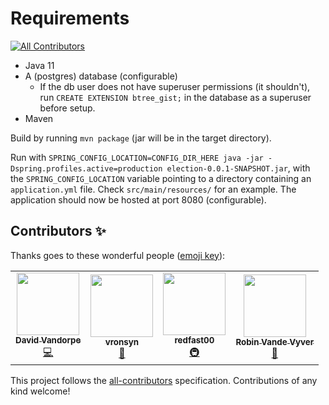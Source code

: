 # Requirements
<!-- ALL-CONTRIBUTORS-BADGE:START - Do not remove or modify this section -->
[![All Contributors](https://img.shields.io/badge/all_contributors-4-orange.svg?style=flat-square)](#contributors-)
<!-- ALL-CONTRIBUTORS-BADGE:END -->

* Java 11
* A (postgres) database (configurable)
  * If the db user does not have superuser permissions (it shouldn't), run `CREATE EXTENSION btree_gist;` in the database as a superuser before setup.
* Maven

Build by running `mvn package` (jar will be in the target directory).

Run with `SPRING_CONFIG_LOCATION=CONFIG_DIR_HERE java -jar -Dspring.profiles.active=production election-0.0.1-SNAPSHOT.jar`,
with the `SPRING_CONFIG_LOCATION` variable pointing to a directory containing an `application.yml` file. Check `src/main/resources/` for an example.
The application should now be hosted at port 8080 (configurable).


## Contributors ✨

Thanks goes to these wonderful people ([emoji key](https://allcontributors.org/docs/en/emoji-key)):

<!-- ALL-CONTRIBUTORS-LIST:START - Do not remove or modify this section -->
<!-- prettier-ignore-start -->
<!-- markdownlint-disable -->
<table>
  <tr>
    <td align="center"><a href="https://github.com/VandorpeDavid"><img src="https://avatars.githubusercontent.com/u/11561878?v=4?s=100" width="100px;" alt=""/><br /><sub><b>David Vandorpe</b></sub></a><br /><a href="https://github.com/VandorpeDavid/WEBA/commits?author=VandorpeDavid" title="Code">💻</a></td>
    <td align="center"><a href="https://github.com/VRonsyn"><img src="https://avatars.githubusercontent.com/u/15131254?v=4?s=100" width="100px;" alt=""/><br /><sub><b>vronsyn</b></sub></a><br /><a href="#design-vronsyn" title="Design">🎨</a></td>
    <td align="center"><a href="https://redfast00.github.io"><img src="https://avatars.githubusercontent.com/u/10746993?v=4?s=100" width="100px;" alt=""/><br /><sub><b>redfast00</b></sub></a><br /><a href="#infra-redfast00" title="Infrastructure (Hosting, Build-Tools, etc)">🚇</a></td>
    <td align="center"><a href="https://github.com/robinvandevyver"><img src="https://avatars.githubusercontent.com/u/55553872?v=4?s=100" width="100px;" alt=""/><br /><sub><b>Robin Vande Vyver</b></sub></a><br /><a href="#ideas-robinvandevyver" title="Ideas, Planning, & Feedback">🤔</a></td>
  </tr>
</table>

<!-- markdownlint-restore -->
<!-- prettier-ignore-end -->

<!-- ALL-CONTRIBUTORS-LIST:END -->

This project follows the [all-contributors](https://github.com/all-contributors/all-contributors) specification. Contributions of any kind welcome!